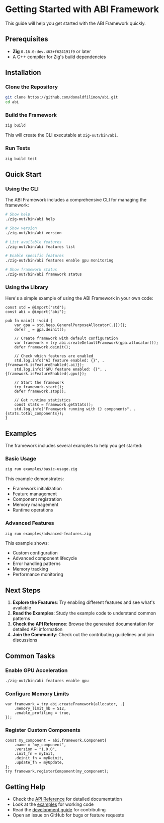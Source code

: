 # Getting Started with ABI Framework

This guide will help you get started with the ABI Framework quickly.

## Prerequisites

- **Zig** `0.16.0-dev.463+f624191f9` or later
- A C++ compiler for Zig's build dependencies

## Installation

### Clone the Repository

```bash
git clone https://github.com/donaldfilimon/abi.git
cd abi
```

### Build the Framework

```bash
zig build
```

This will create the CLI executable at `zig-out/bin/abi`.

### Run Tests

```bash
zig build test
```

## Quick Start

### Using the CLI

The ABI Framework includes a comprehensive CLI for managing the framework:

```bash
# Show help
./zig-out/bin/abi help

# Show version
./zig-out/bin/abi version

# List available features
./zig-out/bin/abi features list

# Enable specific features
./zig-out/bin/abi features enable gpu monitoring

# Show framework status
./zig-out/bin/abi framework status
```

### Using the Library

Here's a simple example of using the ABI Framework in your own code:

```zig
const std = @import("std");
const abi = @import("abi");

pub fn main() !void {
    var gpa = std.heap.GeneralPurposeAllocator(.{}){};
    defer _ = gpa.deinit();

    // Create framework with default configuration
    var framework = try abi.createDefaultFramework(gpa.allocator());
    defer framework.deinit();

    // Check which features are enabled
    std.log.info("AI feature enabled: {}", .{framework.isFeatureEnabled(.ai)});
    std.log.info("GPU feature enabled: {}", .{framework.isFeatureEnabled(.gpu)});

    // Start the framework
    try framework.start();
    defer framework.stop();

    // Get runtime statistics
    const stats = framework.getStats();
    std.log.info("Framework running with {} components", .{stats.total_components});
}
```

## Examples

The framework includes several examples to help you get started:

### Basic Usage

```bash
zig run examples/basic-usage.zig
```

This example demonstrates:
- Framework initialization
- Feature management
- Component registration
- Memory management
- Runtime operations

### Advanced Features

```bash
zig run examples/advanced-features.zig
```

This example shows:
- Custom configuration
- Advanced component lifecycle
- Error handling patterns
- Memory tracking
- Performance monitoring

## Next Steps

1. **Explore the Features**: Try enabling different features and see what's available
2. **Read the Examples**: Study the example code to understand common patterns
3. **Check the API Reference**: Browse the generated documentation for detailed API information
4. **Join the Community**: Check out the contributing guidelines and join discussions

## Common Tasks

### Enable GPU Acceleration

```bash
./zig-out/bin/abi features enable gpu
```

### Configure Memory Limits

```zig
var framework = try abi.createFramework(allocator, .{
    .memory_limit_mb = 512,
    .enable_profiling = true,
});
```

### Register Custom Components

```zig
const my_component = abi.framework.Component{
    .name = "my_component",
    .version = "1.0.0",
    .init_fn = myInit,
    .deinit_fn = myDeinit,
    .update_fn = myUpdate,
};
try framework.registerComponent(my_component);
```

## Getting Help

- Check the [API Reference](../api/) for detailed documentation
- Look at the [examples](../examples/) for working code
- Read the [development guide](development.md) for contributing
- Open an issue on GitHub for bugs or feature requests